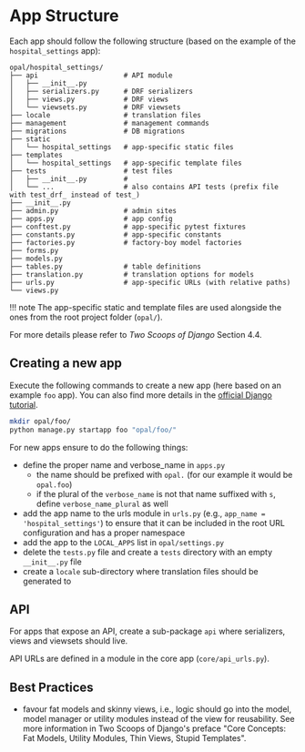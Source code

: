 <!--
SPDX-FileCopyrightText: Copyright (C) 2022 Opal Health Informatics Group at the Research Institute of the McGill University Health Centre <john.kildea@mcgill.ca>

SPDX-License-Identifier: AGPL-3.0-or-later
-->

# App Structure

Each app should follow the following structure (based on the example of the `hospital_settings` app):

```shell
opal/hospital_settings/
├── api                     # API module
│   ├── __init__.py
│   ├── serializers.py      # DRF serializers
│   ├── views.py            # DRF views
│   └── viewsets.py         # DRF viewsets
├── locale                  # translation files
├── management              # management commands
├── migrations              # DB migrations
├── static
│   └── hospital_settings   # app-specific static files
├── templates
│   └── hospital_settings   # app-specific template files
├── tests                   # test files
│   ├── __init__.py         #
│   └── ...                 # also contains API tests (prefix file with test_drf_ instead of test_)
├── __init__.py
├── admin.py                # admin sites
├── apps.py                 # app config
├── conftest.py             # app-specific pytest fixtures
├── constants.py            # app-specific constants
├── factories.py            # factory-boy model factories
├── forms.py
├── models.py
├── tables.py               # table definitions
├── translation.py          # translation options for models
├── urls.py                 # app-specific URLs (with relative paths)
└── views.py
```

!!! note
    The app-specific static and template files are used alongside the ones from the root project folder (`opal/`).

For more details please refer to *Two Scoops of Django* Section 4.4.

## Creating a new app

Execute the following commands to create a new app (here based on an example `foo` app). You can also find more details in the [official Django tutorial](https://docs.djangoproject.com/en/4.0/intro/tutorial01/#creating-the-polls-app).

```sh
mkdir opal/foo/
python manage.py startapp foo "opal/foo/"
```

For new apps ensure to do the following things:

* define the proper name and verbose_name in `apps.py`
    * the name should be prefixed with `opal.` (for our example it would be `opal.foo`)
    * if the plural of the `verbose_name` is not that name suffixed with `s`, define `verbose_name_plural` as well
* add the app name to the urls module in `urls.py` (e.g., `app_name = 'hospital_settings'`) to ensure that it can be included in the root URL configuration and has a proper namespace
* add the app to the `LOCAL_APPS` list in `opal/settings.py`
* delete the `tests.py` file and create a `tests` directory with an empty `__init__.py` file
* create a `locale` sub-directory where translation files should be generated to

## API

For apps that expose an API, create a sub-package `api` where serializers, views and viewsets should live.

API URLs are defined in a module in the core app (`core/api_urls.py`).

## Best Practices

* favour fat models and skinny views, i.e., logic should go into the model, model manager or utility modules instead of the view for reusability. See more information in Two Scoops of Django's preface "Core Concepts: Fat Models, Utility Modules, Thin Views, Stupid Templates".
